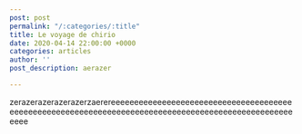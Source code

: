 ```yaml
---
post: post
permalink: "/:categories/:title"
title: Le voyage de chirio
date: 2020-04-14 22:00:00 +0000
categories: articles
author: ''
post_description: aerazer

---
```

zerazerazerazerazerzaerereeeeeeeeeeeeeeeeeeeeeeeeeeeeeeeeeeeeeeeeeeeeeeeeeeeeeeeeeeeeeeeeeeeeeeeeeeeeeeeeeeeeeeeeeeeeeeeeeeeeeeee